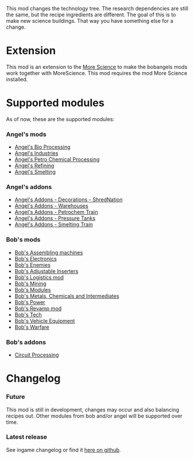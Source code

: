 This mod changes the technology tree. The research dependencies are still the same, but the recipe ingredients are different. The goal of this is to make new science buildings. That way you have something else for a change.

# Extension
This mod is an extension to the [More Science](https://mods.factorio.com/mod/MoreScience) to make the bobangels mods work together with MoreScience.
This mod requires the mod More Science installed.

# Supported modules
As of now, these are the supported modules:
### Angel's mods
+ [Angel's Bio Processing](https://mods.factorio.com/mod/angelsbioprocessing)
+ [Angel's Industries](https://mods.factorio.com/mod/angelsindustries)
+ [Angel's Petro Chemical Processing](https://mods.factorio.com/mod/angelspetrochem)
+ [Angel's Refining](https://mods.factorio.com/mod/angelsrefining)
+ [Angel's Smelting](https://mods.factorio.com/mod/angelssmelting)

### Angel's addons
+ [Angel's Addons - Decorations - ShredNation](https://mods.factorio.com/mod/angelsaddons-shred)
+ [Angel's Addons - Warehouses](https://mods.factorio.com/mod/angelsaddons-warehouses)
+ [Angel's Addons - Petrochem Train](https://mods.factorio.com/mod/angelsaddons-petrotrain)
+ [Angel's Addons - Pressure Tanks](https://mods.factorio.com/mod/angelsaddons-pressuretanks)
+ [Angel's Addons - Smelting Train](https://mods.factorio.com/mod/angelsaddons-smeltingtrain)

### Bob's mods
+ [Bob's Assembling machines](https://mods.factorio.com/mod/bobassembly)
+ [Bob's Electronics](https://mods.factorio.com/mod/bobelectronics)
+ [Bob's Enemies](https://mods.factorio.com/mod/bobenemies)
+ [Bob's Adjustable Inserters](https://mods.factorio.com/mod/bobinserters)
+ [Bob's Logistics mod](https://mods.factorio.com/mod/boblogistics)
+ [Bob's Mining](https://mods.factorio.com/mod/bobmining)
+ [Bob's Modules](https://mods.factorio.com/mod/bobmodules)
+ [Bob's Metals, Chemicals and Intermediates](https://mods.factorio.com/mod/bobplates)
+ [Bob's Power](https://mods.factorio.com/mod/bobpower)
+ [Bob's Revamp mod](https://mods.factorio.com/mod/bobrevamp)
+ [Bob's Tech](https://mods.factorio.com/mod/bobtech)
+ [Bob's Vehicle Equipment](https://mods.factorio.com/mod/bobvehicleequipment)
+ [Bob's Warfare](https://mods.factorio.com/mod/bobwarfare)

### Bob's addons
+ [Circuit Processing](https://mods.factorio.com/mod/CircuitProcessing)

# Changelog
### Future
This mod is still in development, changes may occur and also balancing recipes out. Other modules from bob and/or angel will be supported over time.
### Latest release
See ingame changelog or find it [here on github](https://github.com/LovelySanta/FactorioMod-MoreScience-BobAngelsExtension/blob/master/changelog.txt).
